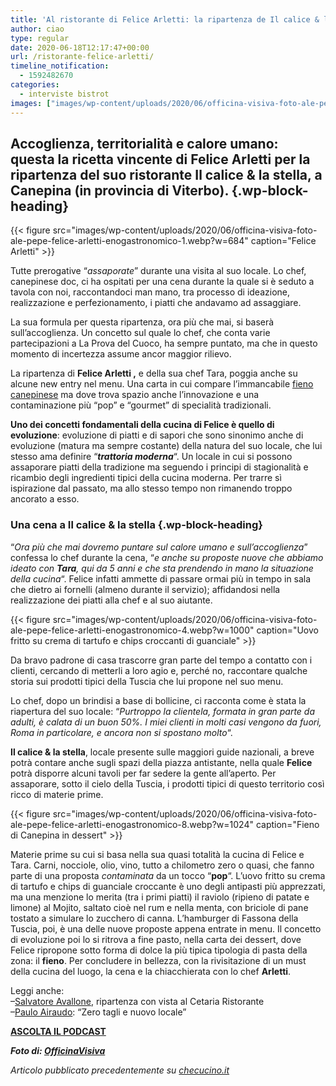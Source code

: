 ```yaml
---
title: 'Al ristorante di Felice Arletti: la ripartenza de Il calice & la stella'
author: ciao
type: regular
date: 2020-06-18T12:17:47+00:00
url: /ristorante-felice-arletti/
timeline_notification:
  - 1592482670
categories:
  - interviste bistrot
images: ["images/wp-content/uploads/2020/06/officina-visiva-foto-ale-pepe-felice-arletti-enogastronomico-6.webp"]
---
```

## Accoglienza, territorialità e calore umano: questa la ricetta vincente di Felice Arletti per la ripartenza del suo ristorante Il calice & la stella, a Canepina (in provincia di Viterbo).  {.wp-block-heading}


{{< figure src="images/wp-content/uploads/2020/06/officina-visiva-foto-ale-pepe-felice-arletti-enogastronomico-1.webp?w=684" caption="Felice Arletti" >}}


Tutte prerogative &#8220;_assaporate_&#8221; durante una visita al suo locale. Lo chef, canepinese doc, ci ha ospitati per una cena durante la quale si è seduto a tavola con noi, raccontandoci man mano, tra processo di ideazione, realizzazione e perfezionamento, i piatti che andavamo ad assaggiare.

La sua formula per questa ripartenza, ora più che mai, si baserà sull&#8217;accoglienza. Un concetto sul quale lo chef, che conta varie partecipazioni a La Prova del Cuoco, ha sempre puntato, ma che in questo momento di incertezza assume ancor maggior rilievo. 

La ripartenza di **Felice Arletti ,** e della sua chef Tara, poggia anche su alcune new entry nel menu. Una carta in cui compare l&#8217;immancabile <a rel="noreferrer noopener" href="https://www.mytuscia.com/fieno-canepina.html" target="_blank">fieno canepinese</a> ma dove trova spazio anche l&#8217;innovazione e una contaminazione più &#8220;pop&#8221; e &#8220;gourmet&#8221; di specialità tradizionali. 

**Uno dei concetti fondamentali della cucina di Felice è quello di evoluzione**: evoluzione di piatti e di sapori che sono sinonimo anche di evoluzione (matura ma sempre costante) della natura del suo locale, che lui stesso ama definire &#8220;_**trattoria moderna**_&#8220;. Un locale in cui si possono assaporare piatti della tradizione ma seguendo i principi di stagionalità e ricambio degli ingredienti tipici della cucina moderna. Per trarre sì ispirazione dal passato, ma allo stesso tempo non rimanendo troppo ancorato a esso. 

### Una cena a Il calice & la stella {.wp-block-heading}

&#8220;_Ora più che mai dovremo puntare sul calore umano e sull&#8217;accoglienza_&#8221; confessa lo chef durante la cena, &#8220;_e anche su proposte nuove che abbiamo ideato con **Tara**, qui da 5 anni e che sta prendendo in mano la situazione della cucina_&#8220;. Felice infatti ammette di passare ormai più in tempo in sala che dietro ai fornelli (almeno durante il servizio); affidandosi nella realizzazione dei piatti alla chef e al suo aiutante.


{{< figure src="images/wp-content/uploads/2020/06/officina-visiva-foto-ale-pepe-felice-arletti-enogastronomico-4.webp?w=1000" caption="Uovo fritto su crema di tartufo e chips croccanti di guanciale" >}}


Da bravo padrone di casa trascorre gran parte del tempo a contatto con i clienti, cercando di metterli a loro agio e, perché no, raccontare qualche storia sui prodotti tipici della Tuscia che lui propone nel suo menu.

Lo chef, dopo un brindisi a base di bollicine, ci racconta come è stata la riapertura del suo locale: &#8220;_Purtroppo la clientela, formata in gran parte da adulti, è calata di un buon 50%. I miei clienti in molti casi vengono da fuori,_ _Roma in particolare,_ _e ancora non si spostano molto_&#8220;. 

**Il calice & la stella**, locale presente sulle maggiori guide nazionali, a breve potrà contare anche sugli spazi della piazza antistante, nella quale **Felice** potrà disporre alcuni tavoli per far sedere la gente all&#8217;aperto. Per assaporare, sotto il cielo della Tuscia, i prodotti tipici di questo territorio così ricco di materie prime.


{{< figure src="images/wp-content/uploads/2020/06/officina-visiva-foto-ale-pepe-felice-arletti-enogastronomico-8.webp?w=1024" caption="Fieno di Canepina in dessert" >}}


Materie prime su cui si basa nella sua quasi totalità la cucina di Felice e Tara. Carni, nocciole, olio, vino, tutto a chilometro zero o quasi, che fanno parte di una proposta _contaminata_ da un tocco &#8220;**pop**&#8220;. L&#8217;uovo fritto su crema di tartufo e chips di guanciale croccante è uno degli antipasti più apprezzati, ma una menzione lo merita (tra i primi piatti) il raviolo (ripieno di patate e limone) al Mojito, saltato cioè nel rum e nella menta, con briciole di pane tostato a simulare lo zucchero di canna. L&#8217;hamburger di Fassona della Tuscia, poi, è una delle nuove proposte appena entrate in menu. Il concetto di evoluzione poi lo si ritrova a fine pasto, nella carta dei dessert, dove Felice ripropone sotto forma di dolce la più tipica tipologia di pasta della zona: il **fieno**. Per concludere in bellezza, con la rivisitazione di un must della cucina del luogo, la cena e la chiacchierata con lo chef **Arletti**.

Leggi anche:  
&#8211;<a href="https://aleepepe.com/2020/06/12/terrazza-cetaria-ristorante-avallone/" target="_blank" rel="noreferrer noopener">Salvatore Avallone</a>, ripartenza con vista al Cetaria Ristorante  
&#8211;<a href="https://aleepepe.com/2020/06/01/paulo-airaudo/" target="_blank" rel="noreferrer noopener">Paulo Airaudo</a>: &#8220;Zero tagli e nuovo locale&#8221;

<p class="has-text-align-center">
  <a rel="noreferrer noopener" href="https://apple.co/352xcOm" target="_blank"><strong>ASCOLTA IL PODCAST</strong></a>
</p>

_**Foto di: <a rel="noreferrer noopener" href="https://www.officinavisiva.it/" target="_blank">OfficinaVisiva</a>**_

_Articolo pubblicato precedentemente su <a rel="noreferrer noopener" href="https://www.checucino.it/" target="_blank">checucino.it</a>_